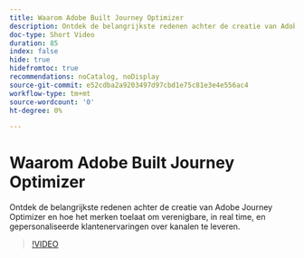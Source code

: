 ```yaml
---
title: Waarom Adobe Built Journey Optimizer
description: Ontdek de belangrijkste redenen achter de creatie van Adobe Journey Optimizer en hoe het merken toelaat om verenigbare, in real time, en gepersonaliseerde klantenervaringen over kanalen te leveren.
doc-type: Short Video
duration: 85
index: false
hide: true
hidefromtoc: true
recommendations: noCatalog, noDisplay
source-git-commit: e52cdba2a9203497d97cbd1e75c81e3e4e556ac4
workflow-type: tm+mt
source-wordcount: '0'
ht-degree: 0%

---
```



# Waarom Adobe Built Journey Optimizer

Ontdek de belangrijkste redenen achter de creatie van Adobe Journey Optimizer en hoe het merken toelaat om verenigbare, in real time, en gepersonaliseerde klantenervaringen over kanalen te leveren.

<!-- 62_S520_3442520_84_why-adobe-built-journey-optimizer -->
>[!VIDEO](https://video.tv.adobe.com/v/3458179/?learn=on&enablevpops=true)
